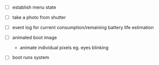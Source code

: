 - [ ] establish menu state
- [ ] take a photo from shutter
- [ ] event log for current consumption/remaining battery life estimation




- [ ] animated boot image
  - animate individual pixels eg. eyes blinking
- [ ] boot runs system

